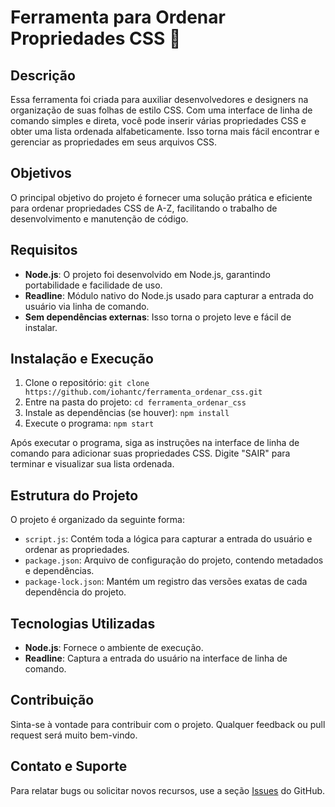# Ferramenta para Ordenar Propriedades CSS 📝

## Descrição

Essa ferramenta foi criada para auxiliar desenvolvedores e designers na organização de suas folhas de estilo CSS. Com uma interface de linha de comando simples e direta, você pode inserir várias propriedades CSS e obter uma lista ordenada alfabeticamente. Isso torna mais fácil encontrar e gerenciar as propriedades em seus arquivos CSS.

## Objetivos

O principal objetivo do projeto é fornecer uma solução prática e eficiente para ordenar propriedades CSS de A-Z, facilitando o trabalho de desenvolvimento e manutenção de código.

## Requisitos

- **Node.js**: O projeto foi desenvolvido em Node.js, garantindo portabilidade e facilidade de uso.
- **Readline**: Módulo nativo do Node.js usado para capturar a entrada do usuário via linha de comando.
- **Sem dependências externas**: Isso torna o projeto leve e fácil de instalar.

## Instalação e Execução

1. Clone o repositório: `git clone https://github.com/iohantc/ferramenta_ordenar_css.git`
2. Entre na pasta do projeto: `cd ferramenta_ordenar_css`
3. Instale as dependências (se houver): `npm install`
4. Execute o programa: `npm start`

Após executar o programa, siga as instruções na interface de linha de comando para adicionar suas propriedades CSS. Digite "SAIR" para terminar e visualizar sua lista ordenada.

## Estrutura do Projeto

O projeto é organizado da seguinte forma:

- `script.js`: Contém toda a lógica para capturar a entrada do usuário e ordenar as propriedades.
- `package.json`: Arquivo de configuração do projeto, contendo metadados e dependências.
- `package-lock.json`: Mantém um registro das versões exatas de cada dependência do projeto.

## Tecnologias Utilizadas

- **Node.js**: Fornece o ambiente de execução.
- **Readline**: Captura a entrada do usuário na interface de linha de comando.

## Contribuição

Sinta-se à vontade para contribuir com o projeto. Qualquer feedback ou pull request será muito bem-vindo.

## Contato e Suporte

Para relatar bugs ou solicitar novos recursos, use a seção [Issues](https://github.com/iohantc/ferramenta_ordenar_css/issues) do GitHub.
